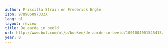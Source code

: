 ```yaml
---
author: Priscilla Strain en Frederick Engle
isbn: 978906097333X
lang: nl
layout: review
title: De aarde in beeld
url: http://www.bol.com/nl/p/boeken/de-aarde-in-beeld/1001004001545415/index.html
year: 0
---
```


